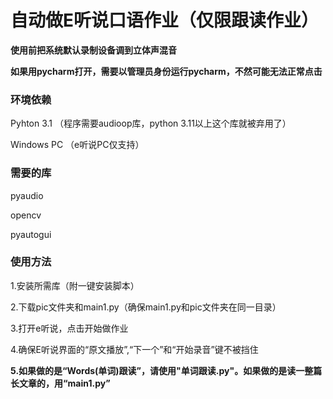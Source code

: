 # 自动做E听说口语作业（仅限跟读作业）
**使用前把系统默认录制设备调到立体声混音**

**如果用pycharm打开，需要以管理员身份运行pycharm，不然可能无法正常点击**
### 环境依赖

Pyhton 3.1 （程序需要audioop库，python 3.11以上这个库就被弃用了）

Windows PC （e听说PC仅支持）
### 需要的库
pyaudio

opencv

pyautogui

### 使用方法
1.安装所需库（附一键安装脚本）

2.下载pic文件夹和main1.py（确保main1.py和pic文件夹在同一目录）

3.打开e听说，点击开始做作业

4.确保E听说界面的“原文播放”,“下一个”和“开始录音”键不被挡住

**5.如果做的是“Words(单词)跟读”，请使用"单词跟读.py"。如果做的是读一整篇长文章的，用“main1.py”**
